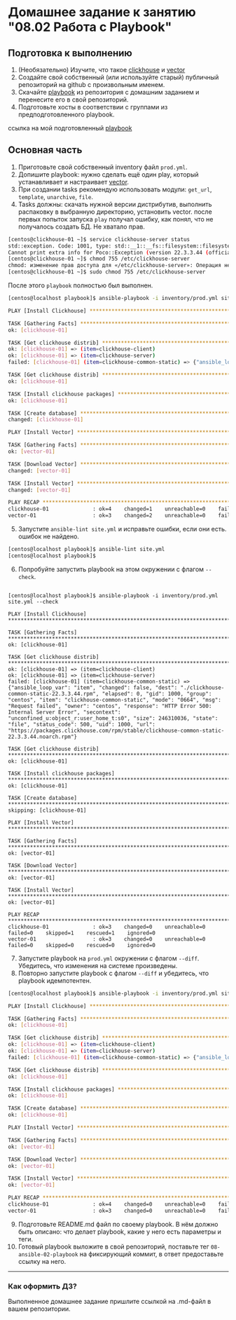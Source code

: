 # Домашнее задание к занятию "08.02 Работа с Playbook"

## Подготовка к выполнению

1. (Необязательно) Изучите, что такое [clickhouse](https://www.youtube.com/watch?v=fjTNS2zkeBs) и [vector](https://www.youtube.com/watch?v=CgEhyffisLY)
2. Создайте свой собственный (или используйте старый) публичный репозиторий на github с произвольным именем.
3. Скачайте [playbook](./playbook/) из репозитория с домашним заданием и перенесите его в свой репозиторий.
4. Подготовьте хосты в соответствии с группами из предподготовленного playbook.

ссылка на мой подготовленный [playbook](https://github.com/AlekseyDrobnyi/netology_devops/tree/main/8.2/playbook)  


## Основная часть

1. Приготовьте свой собственный inventory файл `prod.yml`.
2. Допишите playbook: нужно сделать ещё один play, который устанавливает и настраивает [vector](https://vector.dev).
3. При создании tasks рекомендую использовать модули: `get_url`, `template`, `unarchive`, `file`.
4. Tasks должны: скачать нужной версии дистрибутив, выполнить распаковку в выбранную директорию, установить vector.
после первых попыток запуска ```play``` получал ошибку, как понял, что не получалось создать БД. Не хватало прав.
```bash
[centos@clickhouse-01 ~]$ service clickhouse-server status
std::exception. Code: 1001, type: std::__1::__fs::filesystem::filesystem_error, e.what() = filesystem error: in posix_stat: failed to determine attributes for the specified path: Permission denied [/var/run/clickhouse-server/clickhouse-server.pid]
Cannot print extra info for Poco::Exception (version 22.3.3.44 (official build))
[centos@clickhouse-01 ~]$ chmod 755 /etc/clickhouse-server
chmod: изменение прав доступа для «/etc/clickhouse-server»: Операция не позволена
[centos@clickhouse-01 ~]$ sudo chmod 755 /etc/clickhouse-server
```
После этого  ```playbook``` полностью был выполнен.
```bash
[centos@localhost playbook]$ ansible-playbook -i inventory/prod.yml site.yml

PLAY [Install Clickhouse] **************************************************************************************

TASK [Gathering Facts] *****************************************************************************************
ok: [clickhouse-01]

TASK [Get clickhouse distrib] **********************************************************************************
ok: [clickhouse-01] => (item=clickhouse-client)
ok: [clickhouse-01] => (item=clickhouse-server)
failed: [clickhouse-01] (item=clickhouse-common-static) => {"ansible_loop_var": "item", "changed": false, "dest": "./clickhouse-common-static-22.3.3.44.rpm", "elapsed": 0, "gid": 1000, "group": "centos", "item": "clickhouse-common-static", "mode": "0664", "msg": "Request failed", "owner": "centos", "response": "HTTP Error 500: Internal Server Error", "secontext": "unconfined_u:object_r:user_home_t:s0", "size": 246310036, "state": "file", "status_code": 500, "uid": 1000, "url": "https://packages.clickhouse.com/rpm/stable/clickhouse-common-static-22.3.3.44.noarch.rpm"}

TASK [Get clickhouse distrib] **********************************************************************************
ok: [clickhouse-01]

TASK [Install clickhouse packages] *****************************************************************************
ok: [clickhouse-01]

TASK [Create database] *****************************************************************************************
changed: [clickhouse-01]

PLAY [Install Vector] ******************************************************************************************

TASK [Gathering Facts] *****************************************************************************************
ok: [vector-01]

TASK [Download Vector] *****************************************************************************************
changed: [vector-01]

TASK [Install Vector] ******************************************************************************************
changed: [vector-01]

PLAY RECAP *****************************************************************************************************
clickhouse-01              : ok=4    changed=1    unreachable=0    failed=0    skipped=0    rescued=1    ignored=0   
vector-01                  : ok=3    changed=2    unreachable=0    failed=0    skipped=0    rescued=0    ignored=0   
```
5. Запустите `ansible-lint site.yml` и исправьте ошибки, если они есть.
ошибок не найдено.
```bash
[centos@localhost playbook]$ ansible-lint site.yml
[centos@localhost playbook]$
```
6. Попробуйте запустить playbook на этом окружении с флагом `--check`.
```

[centos@localhost playbook]$ ansible-playbook -i inventory/prod.yml site.yml --check

PLAY [Install Clickhouse] **************************************************************************************

TASK [Gathering Facts] *****************************************************************************************
ok: [clickhouse-01]

TASK [Get clickhouse distrib] **********************************************************************************
ok: [clickhouse-01] => (item=clickhouse-client)
ok: [clickhouse-01] => (item=clickhouse-server)
failed: [clickhouse-01] (item=clickhouse-common-static) => {"ansible_loop_var": "item", "changed": false, "dest": "./clickhouse-common-static-22.3.3.44.rpm", "elapsed": 0, "gid": 1000, "group": "centos", "item": "clickhouse-common-static", "mode": "0664", "msg": "Request failed", "owner": "centos", "response": "HTTP Error 500: Internal Server Error", "secontext": "unconfined_u:object_r:user_home_t:s0", "size": 246310036, "state": "file", "status_code": 500, "uid": 1000, "url": "https://packages.clickhouse.com/rpm/stable/clickhouse-common-static-22.3.3.44.noarch.rpm"}

TASK [Get clickhouse distrib] **********************************************************************************
ok: [clickhouse-01]

TASK [Install clickhouse packages] *****************************************************************************
ok: [clickhouse-01]

TASK [Create database] *****************************************************************************************
skipping: [clickhouse-01]

PLAY [Install Vector] ******************************************************************************************

TASK [Gathering Facts] *****************************************************************************************
ok: [vector-01]

TASK [Download Vector] *****************************************************************************************
ok: [vector-01]

TASK [Install Vector] ******************************************************************************************
ok: [vector-01]

PLAY RECAP *****************************************************************************************************
clickhouse-01              : ok=3    changed=0    unreachable=0    failed=0    skipped=1    rescued=1    ignored=0   
vector-01                  : ok=3    changed=0    unreachable=0    failed=0    skipped=0    rescued=0    ignored=0   
```

7. Запустите playbook на `prod.yml` окружении с флагом `--diff`. Убедитесь, что изменения на системе произведены.
8. Повторно запустите playbook с флагом `--diff` и убедитесь, что playbook идемпотентен.
```bash
[centos@localhost playbook]$ ansible-playbook -i inventory/prod.yml site.yml --diff

PLAY [Install Clickhouse] **************************************************************************************

TASK [Gathering Facts] *****************************************************************************************
ok: [clickhouse-01]

TASK [Get clickhouse distrib] **********************************************************************************
ok: [clickhouse-01] => (item=clickhouse-client)
ok: [clickhouse-01] => (item=clickhouse-server)
failed: [clickhouse-01] (item=clickhouse-common-static) => {"ansible_loop_var": "item", "changed": false, "dest": "./clickhouse-common-static-22.3.3.44.rpm", "elapsed": 0, "gid": 1000, "group": "centos", "item": "clickhouse-common-static", "mode": "0664", "msg": "Request failed", "owner": "centos", "response": "HTTP Error 500: Internal Server Error", "secontext": "unconfined_u:object_r:user_home_t:s0", "size": 246310036, "state": "file", "status_code": 500, "uid": 1000, "url": "https://packages.clickhouse.com/rpm/stable/clickhouse-common-static-22.3.3.44.noarch.rpm"}

TASK [Get clickhouse distrib] **********************************************************************************
ok: [clickhouse-01]

TASK [Install clickhouse packages] *****************************************************************************
ok: [clickhouse-01]

TASK [Create database] *****************************************************************************************
ok: [clickhouse-01]

PLAY [Install Vector] ******************************************************************************************

TASK [Gathering Facts] *****************************************************************************************
ok: [vector-01]

TASK [Download Vector] *****************************************************************************************
ok: [vector-01]

TASK [Install Vector] ******************************************************************************************
ok: [vector-01]

PLAY RECAP *****************************************************************************************************
clickhouse-01              : ok=4    changed=0    unreachable=0    failed=0    skipped=0    rescued=1    ignored=0   
vector-01                  : ok=3    changed=0    unreachable=0    failed=0    skipped=0    rescued=0    ignored=0   
```
9. Подготовьте README.md файл по своему playbook. В нём должно быть описано: что делает playbook, какие у него есть параметры и теги.
10. Готовый playbook выложите в свой репозиторий, поставьте тег `08-ansible-02-playbook` на фиксирующий коммит, в ответ предоставьте ссылку на него.

---

### Как оформить ДЗ?

Выполненное домашнее задание пришлите ссылкой на .md-файл в вашем репозитории.
